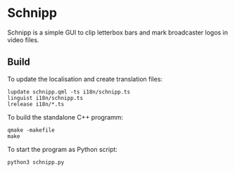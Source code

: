 
# Schnipp

Schnipp is a simple GUI to clip letterbox bars and mark broadcaster logos in video files.

## Build

To update the localisation and create translation files:

    lupdate schnipp.qml -ts i18n/schnipp.ts
    linguist i18n/schnipp.ts
    lrelease i18n/*.ts

To build the standalone C++ programm:

    qmake -makefile
    make

To start the program as Python script:

    python3 schnipp.py

